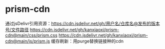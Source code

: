 # prism-cdn
通过jsDelivr引用资源：https://cdn.jsdelivr.net/gh/用户名/仓库名@发布的版本号/文件路径
https://cdn.jsdelivr.net/gh/kanxiaoxi/prism-cdn@main/css/prism.css
https://cdn.jsdelivr.net/gh/kanxiaoxi/prism-cdn@main/js/prism.js
缓存刷新：用purge替换链接种的cdn
